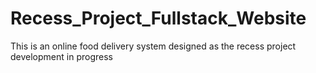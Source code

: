 # Recess_Project_Fullstack_Website
This is an online food delivery system designed as the recess project development in progress
